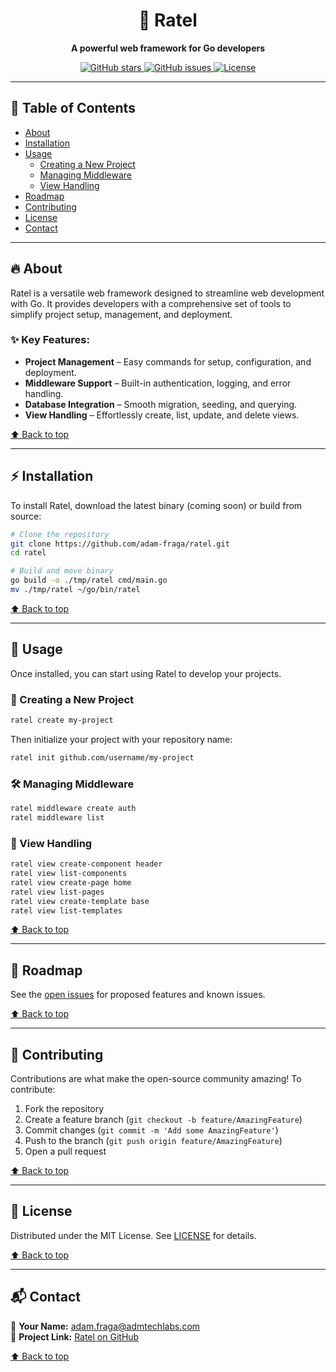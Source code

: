 <div align="center">
  <h1>🚀 Ratel</h1>
  <p><strong>A powerful web framework for Go developers</strong></p>
  
  <p>
    <a href="https://github.com/adam-fraga/ratel/stargazers">
      <img src="https://img.shields.io/github/stars/adam-fraga/ratel?style=for-the-badge" alt="GitHub stars" />
    </a>
    <a href="https://github.com/adam-fraga/ratel/issues">
      <img src="https://img.shields.io/github/issues/adam-fraga/ratel?style=for-the-badge" alt="GitHub issues" />
    </a>
    <a href="LICENSE">
      <img src="https://img.shields.io/badge/license-MIT-green?style=for-the-badge" alt="License" />
    </a>
  </p>
</div>

---

## 📜 Table of Contents
- [About](#about)
- [Installation](#installation)
- [Usage](#usage)
  - [Creating a New Project](#creating-a-new-project)
  - [Managing Middleware](#managing-middleware)
  - [View Handling](#view-handling)
- [Roadmap](#roadmap)
- [Contributing](#contributing)
- [License](#license)
- [Contact](#contact)

---

## 🔥 About
Ratel is a versatile web framework designed to streamline web development with Go. It provides developers with a comprehensive set of tools to simplify project setup, management, and deployment.

### ✨ Key Features:
- **Project Management** – Easy commands for setup, configuration, and deployment.
- **Middleware Support** – Built-in authentication, logging, and error handling.
- **Database Integration** – Smooth migration, seeding, and querying.
- **View Handling** – Effortlessly create, list, update, and delete views.

[⬆ Back to top](#table-of-contents)

---

## ⚡ Installation
To install Ratel, download the latest binary (coming soon) or build from source:

```bash
# Clone the repository
git clone https://github.com/adam-fraga/ratel.git
cd ratel

# Build and move binary
go build -o ./tmp/ratel cmd/main.go
mv ./tmp/ratel ~/go/bin/ratel
```

[⬆ Back to top](#table-of-contents)

---

## 🚀 Usage
Once installed, you can start using Ratel to develop your projects.

### 📌 Creating a New Project
```bash
ratel create my-project
```
Then initialize your project with your repository name:
```bash
ratel init github.com/username/my-project
```

### 🛠 Managing Middleware
```bash
ratel middleware create auth
ratel middleware list
```

### 🎨 View Handling
```bash
ratel view create-component header
ratel view list-components
ratel view create-page home
ratel view list-pages
ratel view create-template base
ratel view list-templates
```

[⬆ Back to top](#table-of-contents)

---

## 📌 Roadmap
See the [open issues](https://github.com/adam-fraga/ratel/issues) for proposed features and known issues.

[⬆ Back to top](#table-of-contents)

---

## 🤝 Contributing
Contributions are what make the open-source community amazing! To contribute:
1. Fork the repository
2. Create a feature branch (`git checkout -b feature/AmazingFeature`)
3. Commit changes (`git commit -m 'Add some AmazingFeature'`)
4. Push to the branch (`git push origin feature/AmazingFeature`)
5. Open a pull request

[⬆ Back to top](#table-of-contents)

---

## 📜 License
Distributed under the MIT License. See [LICENSE](LICENSE) for details.

[⬆ Back to top](#table-of-contents)

---

## 📬 Contact
📧 **Your Name:** adam.fraga@admtechlabs.com  
🔗 **Project Link:** [Ratel on GitHub](https://github.com/adam-fraga/ratel)

[⬆ Back to top](#table-of-contents)

